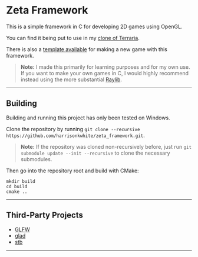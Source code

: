 # Zeta Framework

This is a simple framework in C for developing 2D games using OpenGL.

You can find it being put to use in my [clone of Terraria](https://github.com/harrisonkwhite/terraria_clone).

There is also a [template available](https://github.com/harrisonkwhite/zfw_game_template) for making a new game with this framework.

> **Note:** I made this primarily for learning purposes and for my own use. If you want to make your own games in C, I would highly recommend instead using the more substantial [Raylib](https://github.com/raysan5/raylib).

---

## Building

Building and running this project has only been tested on Windows.

Clone the repository by running `git clone --recursive https://github.com/harrisonkwhite/zeta_framework.git`.

> **Note:** If the repository was cloned non-recursively before, just run `git submodule update --init --recursive` to clone the necessary submodules.

Then go into the repository root and build with CMake:

```
mkdir build
cd build
cmake ..
```

---

## Third-Party Projects

- [GLFW](https://github.com/glfw/glfw)
- [glad](https://github.com/Dav1dde/glad)
- [stb](https://github.com/nothings/stb)

---
